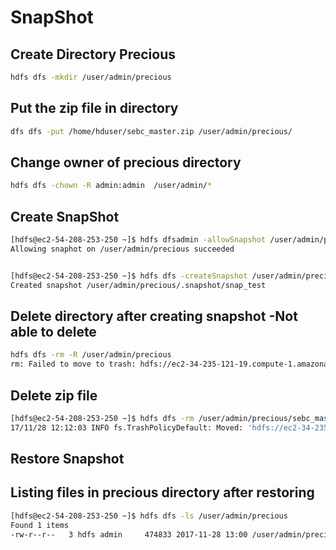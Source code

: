 # SnapShot

## Create Directory Precious 

```sh
hdfs dfs -mkdir /user/admin/precious
```

## Put the zip file in directory

```sh
dfs dfs -put /home/hduser/sebc_master.zip /user/admin/precious/
```

## Change owner of precious directory

```sh
hdfs dfs -chown -R admin:admin  /user/admin/*
```
## Create SnapShot

```sh
[hdfs@ec2-54-208-253-250 ~]$ hdfs dfsadmin -allowSnapshot /user/admin/precious
Allowing snaphot on /user/admin/precious succeeded


[hdfs@ec2-54-208-253-250 ~]$ hdfs dfs -createSnapshot /user/admin/precious snap_test
Created snapshot /user/admin/precious/.snapshot/snap_test
```

## Delete directory after creating snapshot -Not able to delete


```sh
hdfs dfs -rm -R /user/admin/precious
rm: Failed to move to trash: hdfs://ec2-34-235-121-19.compute-1.amazonaws.com:8020/user/admin/precious: The directory /user/admin/precious cannot be deleted since /user/admin/precious is snapshottable and already has snapshots
```

## Delete zip file

```sh
[hdfs@ec2-54-208-253-250 ~]$ hdfs dfs -rm /user/admin/precious/sebc_master.zip
17/11/28 12:12:03 INFO fs.TrashPolicyDefault: Moved: 'hdfs://ec2-34-235-121-19.compute-1.amazonaws.com:8020/user/admin/precious/sebc_master.zip' to trash at: hdfs://ec2-34-235-121-19.compute-1.amazonaws.com:8020/user/hdfs/.Trash/Current/user/admin/precious/sebc_master.zip
```

## Restore Snapshot

## Listing files in precious directory after restoring

```sh
[hdfs@ec2-54-208-253-250 ~]$ hdfs dfs -ls /user/admin/precious
Found 1 items
-rw-r--r--   3 hdfs admin     474833 2017-11-28 13:00 /user/admin/precious/sebc_master.zip
```

